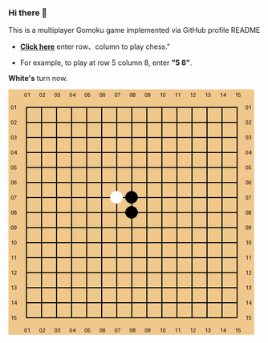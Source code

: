 <!-- ### Hi there 👋
- 🔎   I’m currently researching panoramic understanding at the **[CV:PU Lab](https://yangkailun.com/team.html)**.
-  📔 My research involves areas such as mechanical engineering, automation, and computer vision. 
- 💗 If my project has been helpful to you, you can click the link below to donate me a cup of coffee. **[Here](https://losehu.github.io/payment-codes)**

Thank you very much to everyone who has helped me! **[Details](https://losehu.com/payment-codes/#%E6%89%93%E8%B5%8F%E5%90%8D%E5%8D%95)** -->
 

### Hi there 👋
This is a multiplayer Gomoku game implemented via GitHub profile README

* [**Click here**](https://github.com/losehu/losehu/issues/new?title=next%20step) enter row、column to play chess."

* For example, to play at row 5 column 8, enter **"5 8"**.

**White's** turn now.

<!-- flag -->
![chessboard](./YwWlETtv.png)